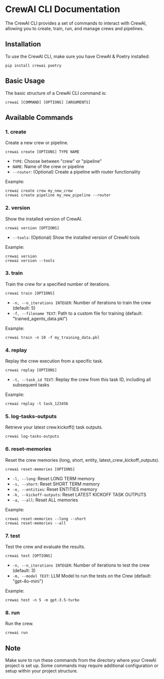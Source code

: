 # CrewAI CLI Documentation

The CrewAI CLI provides a set of commands to interact with CrewAI, allowing you to create, train, run, and manage crews and pipelines.

## Installation

To use the CrewAI CLI, make sure you have CrewAI & Poetry installed:

```
pip install crewai poetry
```

## Basic Usage

The basic structure of a CrewAI CLI command is:

```
crewai [COMMAND] [OPTIONS] [ARGUMENTS]
```

## Available Commands

### 1. create

Create a new crew or pipeline.

```
crewai create [OPTIONS] TYPE NAME
```

- `TYPE`: Choose between "crew" or "pipeline"
- `NAME`: Name of the crew or pipeline
- `--router`: (Optional) Create a pipeline with router functionality

Example:
```
crewai create crew my_new_crew
crewai create pipeline my_new_pipeline --router
```

### 2. version

Show the installed version of CrewAI.

```
crewai version [OPTIONS]
```

- `--tools`: (Optional) Show the installed version of CrewAI tools

Example:
```
crewai version
crewai version --tools
```

### 3. train

Train the crew for a specified number of iterations.

```
crewai train [OPTIONS]
```

- `-n, --n_iterations INTEGER`: Number of iterations to train the crew (default: 5)
- `-f, --filename TEXT`: Path to a custom file for training (default: "trained_agents_data.pkl")

Example:
```
crewai train -n 10 -f my_training_data.pkl
```

### 4. replay

Replay the crew execution from a specific task.

```
crewai replay [OPTIONS]
```

- `-t, --task_id TEXT`: Replay the crew from this task ID, including all subsequent tasks

Example:
```
crewai replay -t task_123456
```

### 5. log-tasks-outputs

Retrieve your latest crew.kickoff() task outputs.

```
crewai log-tasks-outputs
```

### 6. reset-memories

Reset the crew memories (long, short, entity, latest_crew_kickoff_outputs).

```
crewai reset-memories [OPTIONS]
```

- `-l, --long`: Reset LONG TERM memory
- `-s, --short`: Reset SHORT TERM memory
- `-e, --entities`: Reset ENTITIES memory
- `-k, --kickoff-outputs`: Reset LATEST KICKOFF TASK OUTPUTS
- `-a, --all`: Reset ALL memories

Example:
```
crewai reset-memories --long --short
crewai reset-memories --all
```

### 7. test

Test the crew and evaluate the results.

```
crewai test [OPTIONS]
```

- `-n, --n_iterations INTEGER`: Number of iterations to test the crew (default: 3)
- `-m, --model TEXT`: LLM Model to run the tests on the Crew (default: "gpt-4o-mini")

Example:
```
crewai test -n 5 -m gpt-3.5-turbo
```

### 8. run

Run the crew.

```
crewai run
```

## Note

Make sure to run these commands from the directory where your CrewAI project is set up. Some commands may require additional configuration or setup within your project structure.
